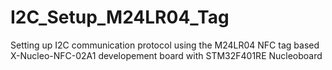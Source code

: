 # I2C_Setup_M24LR04_Tag
Setting up I2C communication protocol using the M24LR04 NFC tag based X-Nucleo-NFC-02A1 developement board with STM32F401RE Nucleoboard
